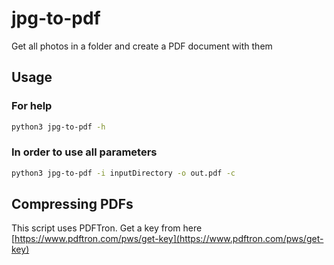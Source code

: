 # jpg-to-pdf
Get all photos in a folder and create a PDF document with them

## Usage
### For help
```bash
python3 jpg-to-pdf -h
```
### In order to use all parameters
```bash
python3 jpg-to-pdf -i inputDirectory -o out.pdf -c
```

## Compressing PDFs
This script uses PDFTron. Get a key from here [https://www.pdftron.com/pws/get-key](https://www.pdftron.com/pws/get-key)
